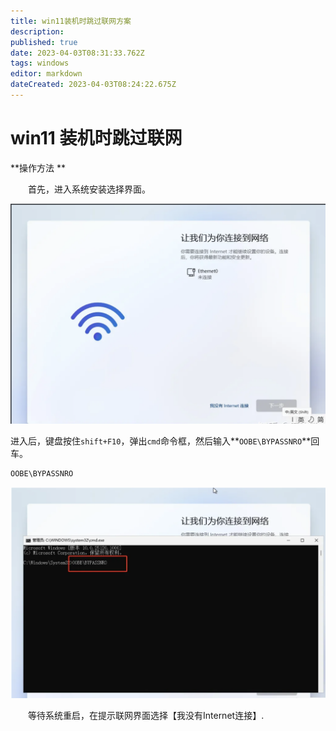 ```yaml
---
title: win11装机时跳过联网方案
description: 
published: true
date: 2023-04-03T08:31:33.762Z
tags: windows
editor: markdown
dateCreated: 2023-04-03T08:24:22.675Z
---
```


# win11 装机时跳过联网

**操作方法 **

　　首先，进入系统安装选择界面。

![win1101.png](/image/win/win1101.png)

进入后，键盘按住`shift+F10`，弹出`cmd`命令框，然后输入**`OOBE\BYPASSNRO`**回车。
```bash
OOBE\BYPASSNRO
```

![win1102.png](/image/win/win1102.png)

　　等待系统重启，在提示联网界面选择【我没有Internet连接】.